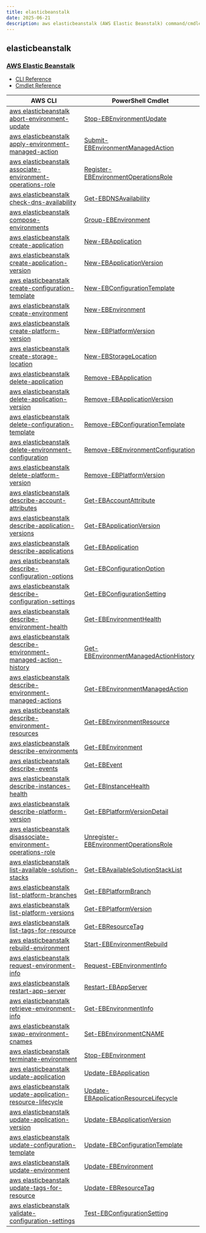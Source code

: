```yaml
---
title: elasticbeanstalk
date: 2025-06-21
description: aws elasticbeanstalk (AWS Elastic Beanstalk) command/cmdlet list.
---
```


## elasticbeanstalk

### [AWS Elastic Beanstalk](https://aws.amazon.com/elasticbeanstalk/)

* [CLI Reference](https://awscli.amazonaws.com/v2/documentation/api/latest/reference/elasticbeanstalk/index.html)
* [Cmdlet Reference](https://docs.aws.amazon.com/powershell/latest/reference/items/AWS_Elastic_Beanstalk_cmdlets.html)

|AWS CLI|PowerShell Cmdlet|
|----|----|
|[aws elasticbeanstalk abort-environment-update](https://awscli.amazonaws.com/v2/documentation/api/latest/reference/elasticbeanstalk/abort-environment-update.html)|[Stop-EBEnvironmentUpdate](https://docs.aws.amazon.com/powershell/latest/reference/items/Stop-EBEnvironmentUpdate.html)|
|[aws elasticbeanstalk apply-environment-managed-action](https://awscli.amazonaws.com/v2/documentation/api/latest/reference/elasticbeanstalk/apply-environment-managed-action.html)|[Submit-EBEnvironmentManagedAction](https://docs.aws.amazon.com/powershell/latest/reference/items/Submit-EBEnvironmentManagedAction.html)|
|[aws elasticbeanstalk associate-environment-operations-role](https://awscli.amazonaws.com/v2/documentation/api/latest/reference/elasticbeanstalk/associate-environment-operations-role.html)|[Register-EBEnvironmentOperationsRole](https://docs.aws.amazon.com/powershell/latest/reference/items/Register-EBEnvironmentOperationsRole.html)|
|[aws elasticbeanstalk check-dns-availability](https://awscli.amazonaws.com/v2/documentation/api/latest/reference/elasticbeanstalk/check-dns-availability.html)|[Get-EBDNSAvailability](https://docs.aws.amazon.com/powershell/latest/reference/items/Get-EBDNSAvailability.html)|
|[aws elasticbeanstalk compose-environments](https://awscli.amazonaws.com/v2/documentation/api/latest/reference/elasticbeanstalk/compose-environments.html)|[Group-EBEnvironment](https://docs.aws.amazon.com/powershell/latest/reference/items/Group-EBEnvironment.html)|
|[aws elasticbeanstalk create-application](https://awscli.amazonaws.com/v2/documentation/api/latest/reference/elasticbeanstalk/create-application.html)|[New-EBApplication](https://docs.aws.amazon.com/powershell/latest/reference/items/New-EBApplication.html)|
|[aws elasticbeanstalk create-application-version](https://awscli.amazonaws.com/v2/documentation/api/latest/reference/elasticbeanstalk/create-application-version.html)|[New-EBApplicationVersion](https://docs.aws.amazon.com/powershell/latest/reference/items/New-EBApplicationVersion.html)|
|[aws elasticbeanstalk create-configuration-template](https://awscli.amazonaws.com/v2/documentation/api/latest/reference/elasticbeanstalk/create-configuration-template.html)|[New-EBConfigurationTemplate](https://docs.aws.amazon.com/powershell/latest/reference/items/New-EBConfigurationTemplate.html)|
|[aws elasticbeanstalk create-environment](https://awscli.amazonaws.com/v2/documentation/api/latest/reference/elasticbeanstalk/create-environment.html)|[New-EBEnvironment](https://docs.aws.amazon.com/powershell/latest/reference/items/New-EBEnvironment.html)|
|[aws elasticbeanstalk create-platform-version](https://awscli.amazonaws.com/v2/documentation/api/latest/reference/elasticbeanstalk/create-platform-version.html)|[New-EBPlatformVersion](https://docs.aws.amazon.com/powershell/latest/reference/items/New-EBPlatformVersion.html)|
|[aws elasticbeanstalk create-storage-location](https://awscli.amazonaws.com/v2/documentation/api/latest/reference/elasticbeanstalk/create-storage-location.html)|[New-EBStorageLocation](https://docs.aws.amazon.com/powershell/latest/reference/items/New-EBStorageLocation.html)|
|[aws elasticbeanstalk delete-application](https://awscli.amazonaws.com/v2/documentation/api/latest/reference/elasticbeanstalk/delete-application.html)|[Remove-EBApplication](https://docs.aws.amazon.com/powershell/latest/reference/items/Remove-EBApplication.html)|
|[aws elasticbeanstalk delete-application-version](https://awscli.amazonaws.com/v2/documentation/api/latest/reference/elasticbeanstalk/delete-application-version.html)|[Remove-EBApplicationVersion](https://docs.aws.amazon.com/powershell/latest/reference/items/Remove-EBApplicationVersion.html)|
|[aws elasticbeanstalk delete-configuration-template](https://awscli.amazonaws.com/v2/documentation/api/latest/reference/elasticbeanstalk/delete-configuration-template.html)|[Remove-EBConfigurationTemplate](https://docs.aws.amazon.com/powershell/latest/reference/items/Remove-EBConfigurationTemplate.html)|
|[aws elasticbeanstalk delete-environment-configuration](https://awscli.amazonaws.com/v2/documentation/api/latest/reference/elasticbeanstalk/delete-environment-configuration.html)|[Remove-EBEnvironmentConfiguration](https://docs.aws.amazon.com/powershell/latest/reference/items/Remove-EBEnvironmentConfiguration.html)|
|[aws elasticbeanstalk delete-platform-version](https://awscli.amazonaws.com/v2/documentation/api/latest/reference/elasticbeanstalk/delete-platform-version.html)|[Remove-EBPlatformVersion](https://docs.aws.amazon.com/powershell/latest/reference/items/Remove-EBPlatformVersion.html)|
|[aws elasticbeanstalk describe-account-attributes](https://awscli.amazonaws.com/v2/documentation/api/latest/reference/elasticbeanstalk/describe-account-attributes.html)|[Get-EBAccountAttribute](https://docs.aws.amazon.com/powershell/latest/reference/items/Get-EBAccountAttribute.html)|
|[aws elasticbeanstalk describe-application-versions](https://awscli.amazonaws.com/v2/documentation/api/latest/reference/elasticbeanstalk/describe-application-versions.html)|[Get-EBApplicationVersion](https://docs.aws.amazon.com/powershell/latest/reference/items/Get-EBApplicationVersion.html)|
|[aws elasticbeanstalk describe-applications](https://awscli.amazonaws.com/v2/documentation/api/latest/reference/elasticbeanstalk/describe-applications.html)|[Get-EBApplication](https://docs.aws.amazon.com/powershell/latest/reference/items/Get-EBApplication.html)|
|[aws elasticbeanstalk describe-configuration-options](https://awscli.amazonaws.com/v2/documentation/api/latest/reference/elasticbeanstalk/describe-configuration-options.html)|[Get-EBConfigurationOption](https://docs.aws.amazon.com/powershell/latest/reference/items/Get-EBConfigurationOption.html)|
|[aws elasticbeanstalk describe-configuration-settings](https://awscli.amazonaws.com/v2/documentation/api/latest/reference/elasticbeanstalk/describe-configuration-settings.html)|[Get-EBConfigurationSetting](https://docs.aws.amazon.com/powershell/latest/reference/items/Get-EBConfigurationSetting.html)|
|[aws elasticbeanstalk describe-environment-health](https://awscli.amazonaws.com/v2/documentation/api/latest/reference/elasticbeanstalk/describe-environment-health.html)|[Get-EBEnvironmentHealth](https://docs.aws.amazon.com/powershell/latest/reference/items/Get-EBEnvironmentHealth.html)|
|[aws elasticbeanstalk describe-environment-managed-action-history](https://awscli.amazonaws.com/v2/documentation/api/latest/reference/elasticbeanstalk/describe-environment-managed-action-history.html)|[Get-EBEnvironmentManagedActionHistory](https://docs.aws.amazon.com/powershell/latest/reference/items/Get-EBEnvironmentManagedActionHistory.html)|
|[aws elasticbeanstalk describe-environment-managed-actions](https://awscli.amazonaws.com/v2/documentation/api/latest/reference/elasticbeanstalk/describe-environment-managed-actions.html)|[Get-EBEnvironmentManagedAction](https://docs.aws.amazon.com/powershell/latest/reference/items/Get-EBEnvironmentManagedAction.html)|
|[aws elasticbeanstalk describe-environment-resources](https://awscli.amazonaws.com/v2/documentation/api/latest/reference/elasticbeanstalk/describe-environment-resources.html)|[Get-EBEnvironmentResource](https://docs.aws.amazon.com/powershell/latest/reference/items/Get-EBEnvironmentResource.html)|
|[aws elasticbeanstalk describe-environments](https://awscli.amazonaws.com/v2/documentation/api/latest/reference/elasticbeanstalk/describe-environments.html)|[Get-EBEnvironment](https://docs.aws.amazon.com/powershell/latest/reference/items/Get-EBEnvironment.html)|
|[aws elasticbeanstalk describe-events](https://awscli.amazonaws.com/v2/documentation/api/latest/reference/elasticbeanstalk/describe-events.html)|[Get-EBEvent](https://docs.aws.amazon.com/powershell/latest/reference/items/Get-EBEvent.html)|
|[aws elasticbeanstalk describe-instances-health](https://awscli.amazonaws.com/v2/documentation/api/latest/reference/elasticbeanstalk/describe-instances-health.html)|[Get-EBInstanceHealth](https://docs.aws.amazon.com/powershell/latest/reference/items/Get-EBInstanceHealth.html)|
|[aws elasticbeanstalk describe-platform-version](https://awscli.amazonaws.com/v2/documentation/api/latest/reference/elasticbeanstalk/describe-platform-version.html)|[Get-EBPlatformVersionDetail](https://docs.aws.amazon.com/powershell/latest/reference/items/Get-EBPlatformVersionDetail.html)|
|[aws elasticbeanstalk disassociate-environment-operations-role](https://awscli.amazonaws.com/v2/documentation/api/latest/reference/elasticbeanstalk/disassociate-environment-operations-role.html)|[Unregister-EBEnvironmentOperationsRole](https://docs.aws.amazon.com/powershell/latest/reference/items/Unregister-EBEnvironmentOperationsRole.html)|
|[aws elasticbeanstalk list-available-solution-stacks](https://awscli.amazonaws.com/v2/documentation/api/latest/reference/elasticbeanstalk/list-available-solution-stacks.html)|[Get-EBAvailableSolutionStackList](https://docs.aws.amazon.com/powershell/latest/reference/items/Get-EBAvailableSolutionStackList.html)|
|[aws elasticbeanstalk list-platform-branches](https://awscli.amazonaws.com/v2/documentation/api/latest/reference/elasticbeanstalk/list-platform-branches.html)|[Get-EBPlatformBranch](https://docs.aws.amazon.com/powershell/latest/reference/items/Get-EBPlatformBranch.html)|
|[aws elasticbeanstalk list-platform-versions](https://awscli.amazonaws.com/v2/documentation/api/latest/reference/elasticbeanstalk/list-platform-versions.html)|[Get-EBPlatformVersion](https://docs.aws.amazon.com/powershell/latest/reference/items/Get-EBPlatformVersion.html)|
|[aws elasticbeanstalk list-tags-for-resource](https://awscli.amazonaws.com/v2/documentation/api/latest/reference/elasticbeanstalk/list-tags-for-resource.html)|[Get-EBResourceTag](https://docs.aws.amazon.com/powershell/latest/reference/items/Get-EBResourceTag.html)|
|[aws elasticbeanstalk rebuild-environment](https://awscli.amazonaws.com/v2/documentation/api/latest/reference/elasticbeanstalk/rebuild-environment.html)|[Start-EBEnvironmentRebuild](https://docs.aws.amazon.com/powershell/latest/reference/items/Start-EBEnvironmentRebuild.html)|
|[aws elasticbeanstalk request-environment-info](https://awscli.amazonaws.com/v2/documentation/api/latest/reference/elasticbeanstalk/request-environment-info.html)|[Request-EBEnvironmentInfo](https://docs.aws.amazon.com/powershell/latest/reference/items/Request-EBEnvironmentInfo.html)|
|[aws elasticbeanstalk restart-app-server](https://awscli.amazonaws.com/v2/documentation/api/latest/reference/elasticbeanstalk/restart-app-server.html)|[Restart-EBAppServer](https://docs.aws.amazon.com/powershell/latest/reference/items/Restart-EBAppServer.html)|
|[aws elasticbeanstalk retrieve-environment-info](https://awscli.amazonaws.com/v2/documentation/api/latest/reference/elasticbeanstalk/retrieve-environment-info.html)|[Get-EBEnvironmentInfo](https://docs.aws.amazon.com/powershell/latest/reference/items/Get-EBEnvironmentInfo.html)|
|[aws elasticbeanstalk swap-environment-cnames](https://awscli.amazonaws.com/v2/documentation/api/latest/reference/elasticbeanstalk/swap-environment-cnames.html)|[Set-EBEnvironmentCNAME](https://docs.aws.amazon.com/powershell/latest/reference/items/Set-EBEnvironmentCNAME.html)|
|[aws elasticbeanstalk terminate-environment](https://awscli.amazonaws.com/v2/documentation/api/latest/reference/elasticbeanstalk/terminate-environment.html)|[Stop-EBEnvironment](https://docs.aws.amazon.com/powershell/latest/reference/items/Stop-EBEnvironment.html)|
|[aws elasticbeanstalk update-application](https://awscli.amazonaws.com/v2/documentation/api/latest/reference/elasticbeanstalk/update-application.html)|[Update-EBApplication](https://docs.aws.amazon.com/powershell/latest/reference/items/Update-EBApplication.html)|
|[aws elasticbeanstalk update-application-resource-lifecycle](https://awscli.amazonaws.com/v2/documentation/api/latest/reference/elasticbeanstalk/update-application-resource-lifecycle.html)|[Update-EBApplicationResourceLifecycle](https://docs.aws.amazon.com/powershell/latest/reference/items/Update-EBApplicationResourceLifecycle.html)|
|[aws elasticbeanstalk update-application-version](https://awscli.amazonaws.com/v2/documentation/api/latest/reference/elasticbeanstalk/update-application-version.html)|[Update-EBApplicationVersion](https://docs.aws.amazon.com/powershell/latest/reference/items/Update-EBApplicationVersion.html)|
|[aws elasticbeanstalk update-configuration-template](https://awscli.amazonaws.com/v2/documentation/api/latest/reference/elasticbeanstalk/update-configuration-template.html)|[Update-EBConfigurationTemplate](https://docs.aws.amazon.com/powershell/latest/reference/items/Update-EBConfigurationTemplate.html)|
|[aws elasticbeanstalk update-environment](https://awscli.amazonaws.com/v2/documentation/api/latest/reference/elasticbeanstalk/update-environment.html)|[Update-EBEnvironment](https://docs.aws.amazon.com/powershell/latest/reference/items/Update-EBEnvironment.html)|
|[aws elasticbeanstalk update-tags-for-resource](https://awscli.amazonaws.com/v2/documentation/api/latest/reference/elasticbeanstalk/update-tags-for-resource.html)|[Update-EBResourceTag](https://docs.aws.amazon.com/powershell/latest/reference/items/Update-EBResourceTag.html)|
|[aws elasticbeanstalk validate-configuration-settings](https://awscli.amazonaws.com/v2/documentation/api/latest/reference/elasticbeanstalk/validate-configuration-settings.html)|[Test-EBConfigurationSetting](https://docs.aws.amazon.com/powershell/latest/reference/items/Test-EBConfigurationSetting.html)|


